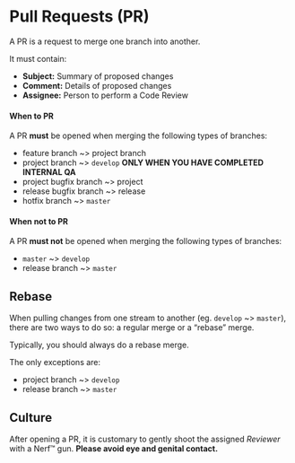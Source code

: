 # Pull Requests (PR)

A PR is a request to merge one branch into another.

It must contain:

* **Subject:** Summary of proposed changes
* **Comment:** Details of proposed changes
* **Assignee:** Person to perform a Code Review


#### When to PR

A PR **must** be opened when merging the following types of branches:

* feature branch ~> project branch
* project branch ~> `develop` **ONLY WHEN YOU HAVE COMPLETED INTERNAL QA**
* project bugfix branch ~> project
* release bugfix branch ~> release
* hotfix branch ~> `master`


#### When **not** to PR

A PR **must not** be opened when merging the following types of branches:

* `master` ~> `develop`
* release branch ~> `master`


## Rebase

When pulling changes from one stream to another (eg. `develop` ~> `master`), there are two ways to do so: a regular merge or a “rebase” merge.

Typically, you should always do a rebase merge.

The only exceptions are:

* project branch ~> `develop`
* release branch ~> `master`


## Culture

After opening a PR, it is customary to gently shoot the assigned *Reviewer* with a Nerf™ gun. **Please avoid eye and genital contact.**
